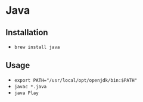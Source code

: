 # Java

## Installation

* `brew install java`

## Usage

* `export PATH="/usr/local/opt/openjdk/bin:$PATH"`
* `javac *.java`
* `java Play`
